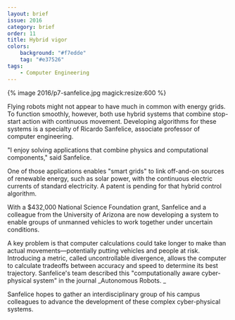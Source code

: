 ```yaml
---
layout: brief
issue: 2016
category: brief
order: 11
title: Hybrid vigor 
colors:
    background: "#f7edde"
    tag: "#e37526"
tags:
    - Computer Engineering
---
```


{% image 2016/p7-sanfelice.jpg magick:resize:600 %}

Flying robots might not appear to have much in common with energy grids. To function smoothly, however, both use hybrid systems that combine stop-start action with continuous movement. Developing algorithms for these systems is a specialty of Ricardo Sanfelice, associate professor of computer engineering.

"I enjoy solving applications that combine physics and computational components," said Sanfelice.

One of those applications enables "smart grids" to link off-and-on sources of renewable energy, such as solar power, with the continuous electric currents of standard electricity. A patent is pending for that hybrid control algorithm.

With a $432,000 National Science Foundation grant, Sanfelice and a colleague from the University of Arizona are now developing a system to enable groups of unmanned vehicles to work together under uncertain conditions.

A key problem is that computer calculations could take longer to make than actual movements&mdash;potentially putting vehicles and people at risk. Introducing a metric, called uncontrollable divergence, allows the computer to calculate tradeoffs between accuracy and speed to determine its best trajectory. Sanfelice's team described this "computationally aware cyber-physical system" in the journal _Autonomous Robots. _

Sanfelice hopes to gather an interdisciplinary group of his campus colleagues to advance the development of these complex cyber-physical systems.
